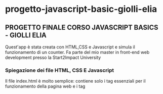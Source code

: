# progetto-javascript-basic-giolli-elia

<h2>PROGETTO FINALE CORSO JAVASCRIPT BASICS - GIOLLI ELIA</h2>

Quest'app è stata creata con HTML,CSS e Javascript e simula il funzionamento di un counter. 
Fa parte del mio master in front-end web development presso la Start2Impact University


<h3>Spiegazione dei file HTML, CSS E Javascript</h3>

Il file index.html è molto semplice: contiene solo i tag essenziali per il funzionamento della pagina web e i tag <style> e <script> per il corretto utilizzo dei file style.css e main.js

Il file style.css contiente alcuni stili di base per la pagina web come il background-color e il selettore universale *{}. Questo file contiene inoltre le classi create con javascript che servono a stilizzare tutto ciò che ho creato all'interno del file main.js

Il file main.js è il vero succo di quest'app poiché mi ha permesso di mettermi alla prova con la creazione di tag html e classi css utilizzando solamente proprietà javascript. Alla fine sono presenti le funzioni con gli eventi per far funzionare il counter nel modo corretto.


<h3>Come funziona il progetto?</h3>

Il funzionamento del counter è molto semplice: ci sono tre pulsanti, rispettivamente per l'incremento, il decremento e il reset del valore che troverete a schermo. Cliccando uno dei pulsanti potrete vedere il valore del counter aumentare o diminuire. Oppure premendo quello al centro potrete riportare il valore a 0
